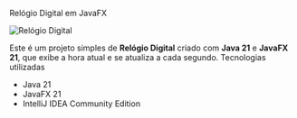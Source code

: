 Relógio Digital em JavaFX

![Relógio Digital](screenshot.png)

Este é um projeto simples de **Relógio Digital** criado com **Java 21** e **JavaFX 21**, que exibe a hora atual e se atualiza a cada segundo.
Tecnologias utilizadas
- Java 21
- JavaFX 21
- IntelliJ IDEA Community Edition
